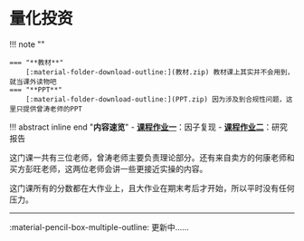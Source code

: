 # **量化投资**

!!! note ""    
    
    === "**教材**"
        [:material-folder-download-outline:](教材.zip) 教材课上其实并不会用到，就当课外读物吧
    === "**PPT**"
        [:material-folder-download-outline:](PPT.zip) 因为涉及到合规性问题，这里只提供曾涛老师的PPT
        

!!! abstract inline end "**内容速览**"
    - [**课程作业一**](量化_1.md)：因子复现
    - [**课程作业二**](量化_2.md)：研究报告


这门课一共有三位老师，曾涛老师主要负责理论部分。还有来自卖方的何康老师和买方彭旺老师，这两位老师会讲一些更接近实操的内容。

这门课所有的分数都在大作业上，且大作业在期末考后才开始，所以平时没有任何压力。

****

:material-pencil-box-multiple-outline: 更新中……